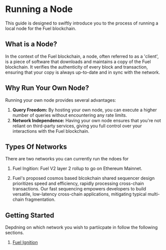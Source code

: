 # Running a Node

This guide is designed to swiftly introduce you to the process of running a local node for the Fuel blockchain.

## What is a Node?

In the context of the Fuel blockchain, a node, often referred to as a 'client', is a piece of software that downloads and maintains a copy of the Fuel blockchain. It verifies the authenticity of every block and transaction, ensuring that your copy is always up-to-date and in sync with the network.

## Why Run Your Own Node?

Running your own node provides several advantages:

1. **Query Freedom:** By hosting your own node, you can execute a higher number of queries without encountering any rate limits.
2. **Network Independence:** Having your own node ensures that you're not reliant on third-party services, giving you full control over your interactions with the Fuel blockchain.

## Types Of Networks

There are two networks you can currently run the ndoes for 
1. Fuel Ingition: Fuel V2 layer 2 rollup to go on Ethereum Mainnet. 

2. Fuel's proposed cosmos based blcokchain shared sequencer design prioritizes speed and efficiency, rapidly processing cross-chain transactions. Our fast sequencing empowers developers to build versatile, low-latency cross-chain applications, mitigating typical multi-chain fragmentation.

## Getting Started

Depdning on which network you wish to partiicpate in follow the following sections. 

1. [Fuel Ignition](./ignition/index.md)
<!-- 2. [Fuel Shared Sequencer](./sequencer/index.md) -->
